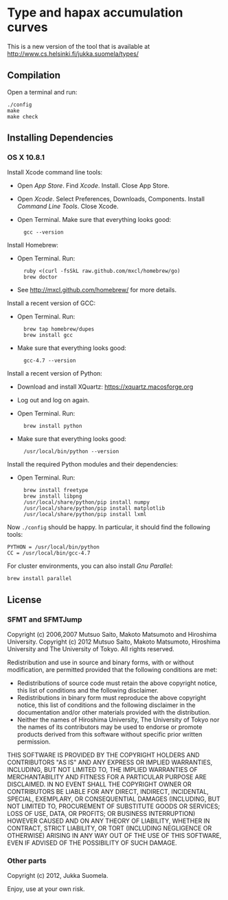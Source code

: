 Type and hapax accumulation curves
==================================

This is a new version of the tool that is available at
http://www.cs.helsinki.fi/jukka.suomela/types/


Compilation
-----------

Open a terminal and run:

    ./config
    make
    make check


Installing Dependencies
-----------------------

### OS X 10.8.1

Install Xcode command line tools:

- Open *App Store*. Find *Xcode*. Install. Close App Store.

- Open *Xcode*. Select Preferences, Downloads, Components.
  Install *Command Line Tools*. Close Xcode.

- Open Terminal. Make sure that everything looks good:

        gcc --version


Install Homebrew:

- Open Terminal. Run:

        ruby <(curl -fsSkL raw.github.com/mxcl/homebrew/go)
        brew doctor

- See http://mxcl.github.com/homebrew/ for more details.


Install a recent version of GCC:

- Open Terminal. Run:
    
        brew tap homebrew/dupes
        brew install gcc
    
- Make sure that everything looks good:
    
        gcc-4.7 --version


Install a recent version of Python:

- Download and install XQuartz: https://xquartz.macosforge.org

- Log out and log on again.

- Open Terminal. Run:
    
        brew install python

- Make sure that everything looks good:
    
        /usr/local/bin/python --version


Install the required Python modules and their dependencies:

- Open Terminal. Run:
    
        brew install freetype
        brew install libpng
        /usr/local/share/python/pip install numpy
        /usr/local/share/python/pip install matplotlib
        /usr/local/share/python/pip install lxml


Now `./config` should be happy. In particular, it should find the following
tools:

    PYTHON = /usr/local/bin/python
    CC = /usr/local/bin/gcc-4.7


For cluster environments, you can also install *Gnu Parallel*:

    brew install parallel


License
-------

### SFMT and SFMTJump

Copyright (c) 2006,2007 Mutsuo Saito, Makoto Matsumoto and Hiroshima
University.
Copyright (c) 2012 Mutsuo Saito, Makoto Matsumoto, Hiroshima University
and The University of Tokyo.
All rights reserved.

Redistribution and use in source and binary forms, with or without
modification, are permitted provided that the following conditions are
met:

* Redistributions of source code must retain the above copyright
  notice, this list of conditions and the following disclaimer.
* Redistributions in binary form must reproduce the above
  copyright notice, this list of conditions and the following
  disclaimer in the documentation and/or other materials provided
  with the distribution.
* Neither the names of Hiroshima University, The University of
  Tokyo nor the names of its contributors may be used to endorse
  or promote products derived from this software without specific
  prior written permission.

THIS SOFTWARE IS PROVIDED BY THE COPYRIGHT HOLDERS AND CONTRIBUTORS
"AS IS" AND ANY EXPRESS OR IMPLIED WARRANTIES, INCLUDING, BUT NOT
LIMITED TO, THE IMPLIED WARRANTIES OF MERCHANTABILITY AND FITNESS FOR
A PARTICULAR PURPOSE ARE DISCLAIMED. IN NO EVENT SHALL THE COPYRIGHT
OWNER OR CONTRIBUTORS BE LIABLE FOR ANY DIRECT, INDIRECT, INCIDENTAL,
SPECIAL, EXEMPLARY, OR CONSEQUENTIAL DAMAGES (INCLUDING, BUT NOT
LIMITED TO, PROCUREMENT OF SUBSTITUTE GOODS OR SERVICES; LOSS OF USE,
DATA, OR PROFITS; OR BUSINESS INTERRUPTION) HOWEVER CAUSED AND ON ANY
THEORY OF LIABILITY, WHETHER IN CONTRACT, STRICT LIABILITY, OR TORT
(INCLUDING NEGLIGENCE OR OTHERWISE) ARISING IN ANY WAY OUT OF THE USE
OF THIS SOFTWARE, EVEN IF ADVISED OF THE POSSIBILITY OF SUCH DAMAGE.


### Other parts

Copyright (c) 2012, Jukka Suomela.

Enjoy, use at your own risk.
